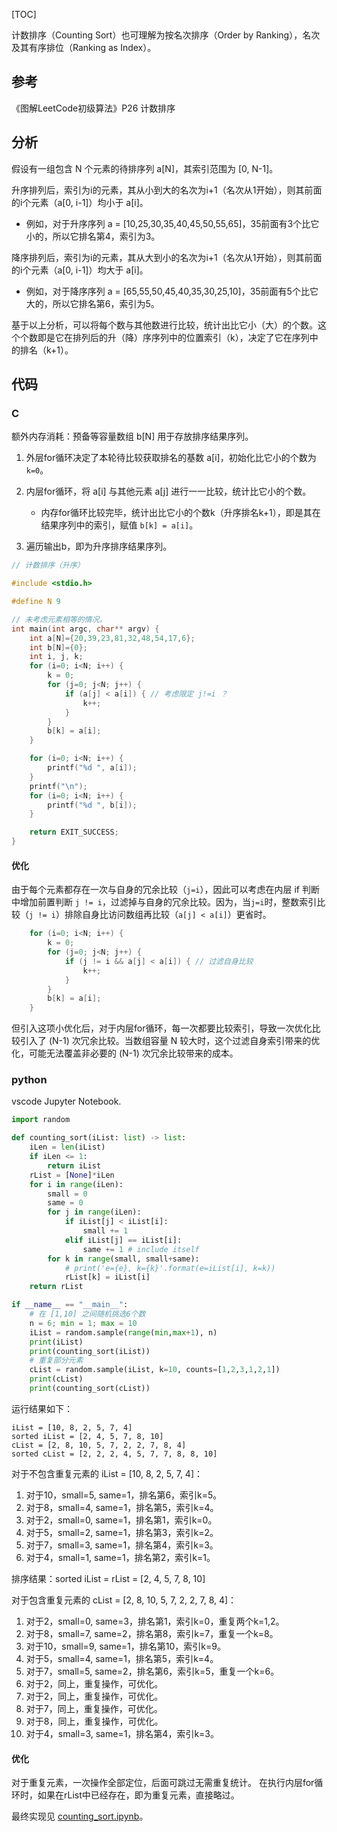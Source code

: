 
[TOC]

计数排序（Counting Sort）也可理解为按名次排序（Order by Ranking），名次及其有序排位（Ranking as Index）。

## 参考

《图解LeetCode初级算法》P26 计数排序

## 分析

假设有一组包含 N 个元素的待排序列 a[N]，其索引范围为 [0, N-1]。

升序排列后，索引为i的元素，其从小到大的名次为i+1（名次从1开始），则其前面的i个元素（a[0, i-1]）均小于 a[i]。

- 例如，对于升序序列 a = [10,25,30,35,40,45,50,55,65]，35前面有3个比它小的，所以它排名第4，索引为3。

降序排列后，索引为i的元素，其从大到小的名次为i+1（名次从1开始），则其前面的i个元素（a[0, i-1]）均大于 a[i]。

- 例如，对于降序序列 a = [65,55,50,45,40,35,30,25,10]，35前面有5个比它大的，所以它排名第6，索引为5。

基于以上分析，可以将每个数与其他数进行比较，统计出比它小（大）的个数。这个个数即是它在排列后的升（降）序序列中的位置索引（k），决定了它在序列中的排名（k+1）。

## 代码

### C

额外内存消耗：预备等容量数组 b[N] 用于存放排序结果序列。

1. 外层for循环决定了本轮待比较获取排名的基数 a[i]，初始化比它小的个数为 `k=0`。

2. 内层for循环，将 a[i] 与其他元素 a[j] 进行一一比较，统计比它小的个数。

    - 内存for循环比较完毕，统计出比它小的个数k（升序排名k+1），即是其在结果序列中的索引，赋值 `b[k] = a[i]`。

3. 遍历输出b，即为升序排序结果序列。

```c
// 计数排序（升序）

#include <stdio.h>

#define N 9

// 未考虑元素相等的情况。
int main(int argc, char** argv) {
    int a[N]={20,39,23,81,32,48,54,17,6};
    int b[N]={0};
    int i, j, k;
    for (i=0; i<N; i++) {
        k = 0;
        for (j=0; j<N; j++) {
            if (a[j] < a[i]) { // 考虑限定 j!=i ？
                k++;
            }
        }
        b[k] = a[i];
    }

    for (i=0; i<N; i++) {
        printf("%d ", a[i]);
    }
    printf("\n");
    for (i=0; i<N; i++) {
        printf("%d ", b[i]);
    }

    return EXIT_SUCCESS;
}
```

#### 优化

由于每个元素都存在一次与自身的冗余比较（`j=i`），因此可以考虑在内层 if 判断中增加前置判断 `j != i`，过滤掉与自身的冗余比较。因为，当`j=i`时，整数索引比较（`j != i`）排除自身比访问数组再比较（`a[j] < a[i]`）更省时。

```c
    for (i=0; i<N; i++) {
        k = 0;
        for (j=0; j<N; j++) {
            if (j != i && a[j] < a[i]) { // 过滤自身比较
                k++;
            }
        }
        b[k] = a[i];
    }
```

但引入这项小优化后，对于内层for循环，每一次都要比较索引，导致一次优化比较引入了 (N-1) 次冗余比较。当数组容量 N 较大时，这个过滤自身索引带来的优化，可能无法覆盖非必要的 (N-1) 次冗余比较带来的成本。

### python

vscode Jupyter Notebook.

```Python
import random

def counting_sort(iList: list) -> list:
    iLen = len(iList)
    if iLen <= 1:
        return iList
    rList = [None]*iLen
    for i in range(iLen):
        small = 0
        same = 0
        for j in range(iLen):
            if iList[j] < iList[i]:
                small += 1
            elif iList[j] == iList[i]:
                same += 1 # include itself
        for k in range(small, small+same):
            # print('e={e}, k={k}'.format(e=iList[i], k=k))
            rList[k] = iList[i]
    return rList

if __name__ == "__main__":
    # 在 [1,10] 之间随机挑选6个数
    n = 6; min = 1; max = 10
    iList = random.sample(range(min,max+1), n)
    print(iList)
    print(counting_sort(iList))
    # 重复部分元素
    cList = random.sample(iList, k=10, counts=[1,2,3,1,2,1])
    print(cList)
    print(counting_sort(cList))
```

运行结果如下：

```Shell
iList = [10, 8, 2, 5, 7, 4]
sorted iList = [2, 4, 5, 7, 8, 10]
cList = [2, 8, 10, 5, 7, 2, 2, 7, 8, 4]
sorted cList = [2, 2, 2, 4, 5, 7, 7, 8, 8, 10]
```

对于不包含重复元素的 iList = [10, 8, 2, 5, 7, 4]：

1. 对于10，small=5, same=1，排名第6，索引k=5。
2. 对于8，small=4, same=1，排名第5，索引k=4。
3. 对于2，small=0, same=1，排名第1，索引k=0。
4. 对于5，small=2, same=1，排名第3，索引k=2。
5. 对于7，small=3, same=1，排名第4，索引k=3。
6. 对于4，small=1, same=1，排名第2，索引k=1。

排序结果：sorted iList = rList = [2, 4, 5, 7, 8, 10]

对于包含重复元素的 cList = [2, 8, 10, 5, 7, 2, 2, 7, 8, 4]：

1. 对于2，small=0, same=3，排名第1，索引k=0，重复两个k=1,2。
2. 对于8，small=7, same=2，排名第8，索引k=7，重复一个k=8。
3. 对于10，small=9, same=1，排名第10，索引k=9。
4. 对于5，small=4, same=1，排名第5，索引k=4。
5. 对于7，small=5, same=2，排名第6，索引k=5，重复一个k=6。
6. 对于2，同上，重复操作，可优化。
7. 对于2，同上，重复操作，可优化。
8. 对于7，同上，重复操作，可优化。
9. 对于8，同上，重复操作，可优化。
10. 对于4，small=3, same=1，排名第4，索引k=3。

#### 优化

对于重复元素，一次操作全部定位，后面可跳过无需重复统计。
在执行内层for循环时，如果在rList中已经存在，即为重复元素，直接略过。

最终实现见 [counting_sort.ipynb](./counting_sort.ipynb)。
